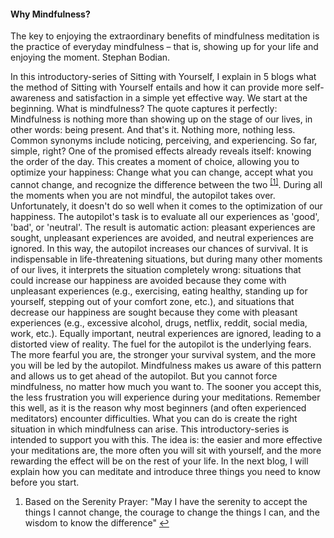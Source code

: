 #### Why Mindfulness?

The key to enjoying the extraordinary benefits of mindfulness meditation is the practice of everyday mindfulness – that is, showing up for your life and enjoying the moment. 
	Stephan Bodian.

In this introductory-series of Sitting with Yourself, I explain in 5 blogs what the method of Sitting with Yourself entails and how it can provide more self-awareness and satisfaction in a simple yet effective way.
We start at the beginning. What is mindfulness? The quote captures it perfectly: Mindfulness is nothing more than showing up on the stage of our lives, in other words: being present. And that's it. Nothing more, nothing less. Common synonyms include noticing, perceiving, and experiencing. So far, simple, right? One of the promised effects already reveals itself: knowing the order of the day. This creates a moment of choice, allowing you to optimize your happiness: Change what you can change, accept what you cannot change, and recognize the difference between the two <sup class="footnote-ref"><a href="#bggn1" id="bggnref1">[1]</a></sup>.
During all the moments when you are not mindful, the autopilot takes over. Unfortunately, it doesn't do so well when it comes to the optimization of our happiness. The autopilot's task is to evaluate all our experiences as 'good', 'bad', or 'neutral'. The result is automatic action: pleasant experiences are sought, unpleasant experiences are avoided, and neutral experiences are ignored. In this way, the autopilot increases our chances of survival. It is indispensable in life-threatening situations, but during many other moments of our lives, it interprets the situation completely wrong: situations that could increase our happiness are avoided because they come with unpleasant experiences (e.g., exercising, eating healthy, standing up for yourself, stepping out of your comfort zone, etc.), and situations that decrease our happiness are sought because they come with pleasant experiences (e.g., excessive alcohol, drugs, netflix, reddit, social media, work, etc.). Equally important, neutral experiences are ignored, leading to a distorted view of reality. The fuel for the autopilot is the underlying fears. The more fearful you are, the stronger your survival system, and the more you will be led by the autopilot. Mindfulness makes us aware of this pattern and allows us to get ahead of the autopilot.
But you cannot force mindfulness, no matter how much you want to. The sooner you accept this, the less frustration you will experience during your meditations. Remember this well, as it is the reason why most beginners (and often experienced meditators) encounter difficulties. What you can do is create the right situation in which mindfulness can arise. This introductory-series is intended to support you with this. The idea is: the easier and more effective your meditations are, the more often you will sit with yourself, and the more rewarding the effect will be on the rest of your life. In the next blog, I will explain how you can meditate and introduce three things you need to know before you start.

<section class="footnotes">
  <ol class="footnotes-list">
    <li id="bggn1" class="footnote-item">
      <p class="footnote-item">
        Based on the Serenity Prayer: "May I have the serenity to accept the things I cannot change, the courage to change the things I can, and the wisdom to know the difference"  </sup><a href="#bggnref1" class="footnote-backref">↩</a>
      </p>
    </li>
  </ol>
</section>
